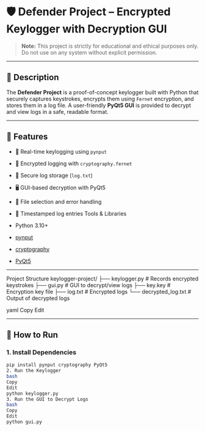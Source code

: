 # 🛡️ Defender Project – Encrypted Keylogger with Decryption GUI

> **Note:** This project is strictly for educational and ethical purposes only. Do not use on any system without explicit permission.

---

## 📌 Description

The **Defender Project** is a proof-of-concept keylogger built with Python that securely captures keystrokes, encrypts them using `Fernet` encryption, and stores them in a log file. A user-friendly **PyQt5 GUI** is provided to decrypt and view logs in a safe, readable format.

---

## 🎯 Features

- 🔐 Real-time keylogging using `pynput`
- 🧪 Encrypted logging with `cryptography.fernet`
- 📁 Secure log storage (`log.txt`)
- 🖥️ GUI-based decryption with PyQt5
- 📂 File selection and error handling
- 📄 Timestamped log entries Tools & Libraries

- Python 3.10+
- [pynput](https://pypi.org/project/pynput/)
- [cryptography](https://pypi.org/project/cryptography/)
- [PyQt5](https://pypi.org/project/PyQt5/)

---
 Project Structure
 keylogger-project/
├── keylogger.py # Records encrypted keystrokes
├── gui.py # GUI to decrypt/view logs
├── key.key # Encryption key file
├── log.txt # Encrypted logs
└── decrypted_log.txt # Output of decrypted logs

yaml
Copy
Edit

---

## 🚀 How to Run

### 1. Install Dependencies
```bash
pip install pynput cryptography PyQt5
2. Run the Keylogger
bash
Copy
Edit
python keylogger.py
3. Run the GUI to Decrypt Logs
bash
Copy
Edit
python gui.py
